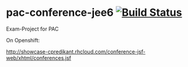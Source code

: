 pac-conference-jee6 [![Build Status](https://travis-ci.org/cpredikant/pac-conference-jee6.png)](https://travis-ci.org/cpredikant/pac-conference-jee6)
===================

Exam-Project for PAC

On Openshift:

http://showcase-cpredikant.rhcloud.com/conference-jsf-web/xhtml/conferences.jsf
